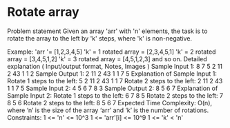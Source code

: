 
#  Rotate array

Problem statement
Given an array 'arr' with 'n' elements, the task is to rotate the array to the left by 'k' steps, where 'k' is non-negative.



Example:
'arr '= [1,2,3,4,5]
'k' = 1  rotated array = [2,3,4,5,1]
'k' = 2  rotated array = [3,4,5,1,2]
'k' = 3  rotated array = [4,5,1,2,3] and so on.
Detailed explanation ( Input/output format, Notes, Images )
Sample Input 1:
8
7 5 2 11 2 43 1 1
2
Sample Output 1:
2 11 2 43 1 1 7 5
Explanation of Sample Input 1:
Rotate 1 steps to the left: 5 2 11 2 43 1 1 7
Rotate 2 steps to the left: 2 11 2 43 1 1 7 5
Sample Input 2:
4
5 6 7 8
3
Sample Output 2:
8 5 6 7
Explanation of Sample Input 2:
Rotate 1 steps to the left: 6 7 8 5
Rotate 2 steps to the left: 7 8 5 6
Rotate 2 steps to the left: 8 5 6 7
Expected Time Complexity:
O(n), where ‘n’ is the size of the array ‘arr’ and ‘k’ is the number of rotations.
Constraints:
1 <= 'n' <= 10^3
1 <= 'arr'[i] <= 10^9
1 <= 'k' < 'n'
